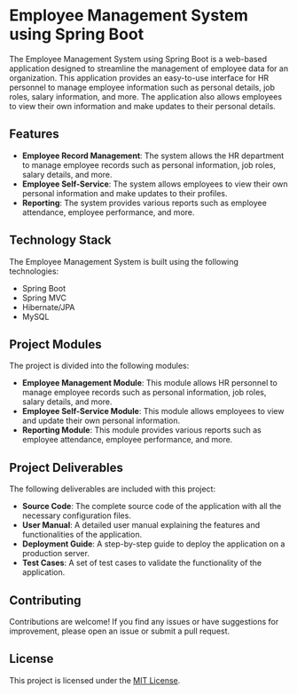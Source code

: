 # Employee Management System using Spring Boot

The Employee Management System using Spring Boot is a web-based application designed to streamline the management of employee data for an organization. This application provides an easy-to-use interface for HR personnel to manage employee information such as personal details, job roles, salary information, and more. The application also allows employees to view their own information and make updates to their personal details.

## Features

- **Employee Record Management**: The system allows the HR department to manage employee records such as personal information, job roles, salary details, and more.
- **Employee Self-Service**: The system allows employees to view their own personal information and make updates to their profiles.
- **Reporting**: The system provides various reports such as employee attendance, employee performance, and more.

## Technology Stack

The Employee Management System is built using the following technologies:

- Spring Boot
- Spring MVC
- Hibernate/JPA
- MySQL

## Project Modules

The project is divided into the following modules:

- **Employee Management Module**: This module allows HR personnel to manage employee records such as personal information, job roles, salary details, and more.
- **Employee Self-Service Module**: This module allows employees to view and update their own personal information.
- **Reporting Module**: This module provides various reports such as employee attendance, employee performance, and more.

## Project Deliverables

The following deliverables are included with this project:

- **Source Code**: The complete source code of the application with all the necessary configuration files.
- **User Manual**: A detailed user manual explaining the features and functionalities of the application.
- **Deployment Guide**: A step-by-step guide to deploy the application on a production server.
- **Test Cases**: A set of test cases to validate the functionality of the application.



## Contributing

Contributions are welcome! If you find any issues or have suggestions for improvement, please open an issue or submit a pull request.

## License

This project is licensed under the [MIT License](LICENSE).
